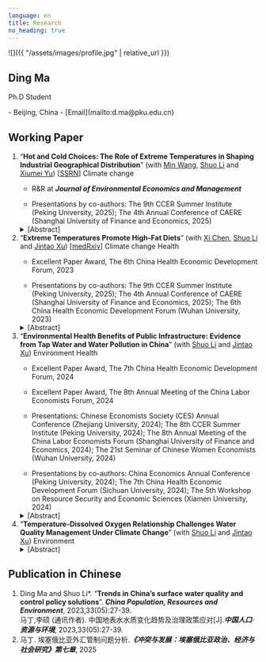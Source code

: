 ```yaml
---
language: en
title: Research
no_heading: true
---
```


<div class="row">
<div class="col-md-4" markdown="1">
<div class="site-personal-heading" markdown="1">
![]({{ "/assets/images/profile.jpg" | relative_url }})

## Ding Ma

Ph.D Student
</div>
<div class="site-personal-info" markdown="1">
- <span class="icon icon-office"></span> Beijing, China
- <span class="icon icon-mail"></span> [Email](mailto:d.ma@pku.edu.cn)
</div>
</div>
<div class="col-md-8" markdown="1">

## Working Paper
<ol>
<li>“<b>Hot and Cold Choices: The Role of Extreme Temperatures in Shaping Industrial Geographical Distribution</b>” (with <a href="https://en.nsd.pku.edu.cn/faculty/fulltime/w/240007.htm">Min Wang</a>, <a href="https://shuoliecon.github.io/">Shuo Li</a> and <a href="https://csxy.zuel.edu.cn/2019/1104/c7501a227525/page.htm">Xiumei Yu</a>) [<a href="https://papers.ssrn.com/sol3/papers.cfm?abstract_id=4441897">SSRN</a>] <span class="label label-a">Climate change</span></li>
<ul><li>R&R at <b><i>Journal of Environmental Economics and Management</i></b></li></ul>
<ul><li>Presentations by co-authors: The 9th CCER Summer Institute (Peking University, 2025); The 4th Annual Conference of CAERE (Shanghai University of Finance and Economics, 2025)</li></ul>
<details><summary>[Abstract]</summary>This paper examines how extreme temperatures shape firm entry decisions and industrial geography. Leveraging comprehensive firm registration data from China, we identify an inverted U-shaped relationship between temperature and firm entry, while firm exit remains largely unresponsive. Sector analyses reveal that temperature extremes suppress firm entry in agriculture and industry through production shocks, and in services through demand-side spillovers. Firms also adapt by shifting equity investments toward new firm establishments in regions with milder climates. Climate projections indicate that ongoing warming will significantly reshape industrial geography, with warmer regions experiencing greater losses. These findings highlight firm location choice as a critical channel of climate adaptation and underscore the role of temperature risk in driving long-term spatial economic change.</details>

<li>“<b>Extreme Temperatures Promote High-Fat Diets</b>” (with <a href="https://ysph.yale.edu/profile/xi-chen/">Xi Chen</a>, <a href="https://shuoliecon.github.io/">Shuo Li</a> and <a href="https://en.nsd.pku.edu.cn/faculty/fulltime/x/239550.htm">Jintao Xu</a>) [<a href="https://www.medrxiv.org/content/10.1101/2025.04.08.25325375v2">medRxiv</a>] <span class="label label-a">Climate change</span> <span class="label label-b">Health</span></li>
<ul><li>Excellent Paper Award, The 6th China Health Economic Development Forum, 2023</li></ul>
<ul><li>Presentations by co-authors: The 9th CCER Summer Institute (Peking University, 2025); The 4th Annual Conference of CAERE (Shanghai University of Finance and Economics, 2025); The 6th China Health Economic Development Forum (Wuhan University, 2023)</li></ul>
<details><summary>[Abstract]</summary>Extreme temperatures threaten agriculture and exacerbate global food insecurity, yet their direct impact on dietary choices remains poorly understood. We provide the first evidence of how short-term exposures to hot or cold weather may affect macronutrient intake in China. We find that hot weather reduces carbohydrate and protein consumption but not fat intake, while cold weather increases all nutrient intakes, particularly fats. Both conditions elevate high-fat diet risks. Fans, air conditioners, and heating systems mainly mitigate these effects by altering thermal comfort, whereas refrigerators, which primarily serve to store food, show minimal impact. These results suggest that temperatures may influence dietary patterns more through physiological appetite regulation than food accessibility. Socioeconomic disparities are evident, with rural and less-educated individuals more likely to adopt high-fat diets. Projections indicate that climate change will generally increase high-fat diet probabilities, with northern regions experiencing declines and southern regions rising due to differing temperature changes.</details>

<li>“<b>Environmental Health Benefits of Public Infrastructure: Evidence from Tap Water and Water Pollution in China</b>” (with <a href="https://shuoliecon.github.io/">Shuo Li</a> and <a href="https://en.nsd.pku.edu.cn/faculty/fulltime/x/239550.htm">Jintao Xu</a>) <span class="label label-c">Environment</span> <span class="label label-b">Health</span></li>
<ul><li>Excellent Paper Award, The 7th China Health Economic Development Forum, 2024</li></ul>
<ul><li>Excellent Paper Award, The 8th Annual Meeting of the China Labor Economists Forum, 2024</li></ul>
<ul><li>Presentations: Chinese Economists Society (CES) Annual Conference (Zhejiang University, 2024); The 8th CCER Summer Institute (Peking University, 2024); The 8th Annual Meeting of the China Labor Economists Forum (Shanghai University of Finance and Economics, 2024); The 21st Seminar of Chinese Women Economists (Wuhan University, 2024)</li></ul>
<ul><li>Presentations by co-authors: China Economics Annual Conference (Peking University, 2024); The 7th China Health Economic Development Forum (Sichuan University, 2024); The 5th Workshop on Resource Security and Economic Sciences (Xiamen University, 2024)</li></ul>
<details><summary>[Abstract]</summary>Based on data from the China Health and Nutrition Survey and Surface Water Quality Weekly Report, we estimate the effects of water pollution, tap water, and their interaction on individual health status. Using the panel IV regression method, we find that water pollution significantly increases the morbidity rate, while ignoring the different levels of pollution exposure caused by the use of tap water may lead to a serious underestimate of the impact of water pollution. Regression results show that tap water can offset about 60% of the negative health effects of water pollution, and the non-offsetting part may come from pollutants that cannot be eliminated by treatment processes in waterworks. Finally, comparing the disease cost and the total health cost caused by water pollution, we find that nearly 2/3 of the health cost can be attributed to the disease cost. As one of the most important infrastructure investments, the adoption of tap water greatly eliminates the negative impact of water pollution on the health of Chinese residents. This has important general implications for low-income countries with a low proportion of tap water supply worldwide.</details>

<li>“<b>Temperature-Dissolved Oxygen Relationship Challenges Water Quality Management Under Climate Change</b>” (with <a href="https://shuoliecon.github.io/">Shuo Li</a> and <a href="https://en.nsd.pku.edu.cn/faculty/fulltime/x/239550.htm">Jintao Xu</a>) <span class="label label-c">Environment</span></li>
<details><summary>[Abstract]</summary>Climate change presents critical environmental challenges including water quality management. Surface water quality in China, measured using different indicators, has improved over the years. However, seasonality patterns across key water quality indicators are contradictory. While dissolved oxygen (DO) concentration reaches its worst levels in late summer, other major indicators, such as permanganate index (CODMn) and ammonia nitrogen (NH3-N), show opposite trends. Through regression analysis, this study reveals a strong negative relationship between DO concentration and air temperature, explaining the seasonal contradictions observed across key water quality indicators. Higher air temperatures lead to an increase in water temperature, thereby reducing the DO concentration in water. Since this temperature–DO concentration relationship is primarily a physical rather than a chemical process, current water quality assessments in China may be biased, particularly under warmer conditions, potentially overestimating water pollution severity and influencing environmental policy decisions. Similar challenges with water‑quality management also exist globally. Therefore, we recommend selecting metrics that match each specific water‑use purpose. Drinking water standards should rely on DO saturation, whereas DO concentration should be retained for criteria that protect aquatic biodiversity. Our findings emphasize the interplay between climate change and water quality management, providing critical insights to achieve Sustainable Development Goals (SDGs) and advance integrated environmental management strategies.</details>
</ol>


## Publication in Chinese

<ol>
<li>Ding Ma and Shuo Li*. “<b>Trends in China’s surface water quality and control policy solutions</b>”. <b><i>China Population, Resources and Environment</i></b>, 2023,33(05):27-39.
</li>
马丁,李硕 (通讯作者). 中国地表水水质变化趋势及治理政策应对[J].<b><i>中国人口·资源与环境</i></b>, 2023,33(05):27-39.
<li>马丁. 埃塞俄比亚外汇管制问题分析.<b><i>《冲突与发展：埃塞俄比亚政治、经济与社会研究》第七章</i></b>, 2025</li>
</ol>
